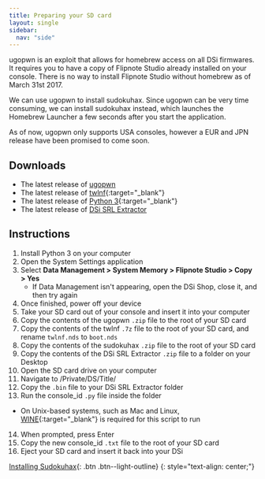 ```yaml
---
title: Preparing your SD card
layout: single
sidebar:
  nav: "side"
---
```


ugopwn is an exploit that allows for homebrew access on all DSi firmwares. It requires you to have a copy of Flipnote Studio already installed on your console. There is no way to install Flipnote Studio without homebrew as of March 31st 2017.

We can use ugopwn to install sudokuhax. Since ugopwn can be very time consuming, we can install sudokuhax instead, which launches the Homebrew Launcher a few seconds after you start the application.

As of now, ugopwn only supports USA consoles, however a EUR and JPN release have been promised to come soon.

## Downloads

- The latest release of [ugopwn](/assets/files/ugopwn.zip)
- The latest release of [twlnf](https://github.com/Jimmy-Z/twlnf/releases){:target="_blank"}
- The latest release of [Python 3](https://www.python.org/downloads/){:target="_blank"}
- The latest release of [DSi SRL Extractor](/assets/files/dsi_srl_extract.zip)

## Instructions

1. Install Python 3 on your computer
2. Open the System Settings application
3. Select **Data Management > System Memory > Flipnote Studio > Copy > Yes**
	- If Data Management isn't appearing, open the DSi Shop, close it, and then try again
4. Once finished, power off your device
5. Take your SD card out of your console and insert it into your computer
6. Copy the contents of the ugopwn `.zip` file to the root of your SD card
7. Copy the contents of the twlnf `.7z` file to the root of your SD card, and rename `twlnf.nds` to `boot.nds`
8. Copy the contents of the sudokuhax `.zip` file to the root of your SD card
9. Copy the contents of the DSi SRL Extractor `.zip` file to a folder on your Desktop
10. Open the SD card drive on your computer
11. Navigate to /Private/DS/Title/
12. Copy the `.bin` file to your DSi SRL Extractor folder
13. Run the console_id `.py` file inside the folder
  - On Unix-based systems, such as Mac and Linux, [WINE](https://www.winehq.org/){:target="_blank"} is required for this script to run
14. When prompted, press Enter
15. Copy the new console_id `.txt` file to the root of your SD card
16. Eject your SD card and insert it back into your DSi


[Installing Sudokuhax](/guide/installing-sudokuhax){: .btn .btn--light-outline}
{: style="text-align: center;"}
